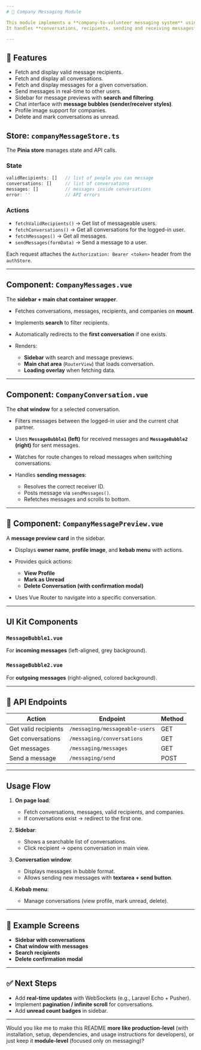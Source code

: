 ```yaml
---
# 📩 Company Messaging Module

This module implements a **company-to-volunteer messaging system** using **Vue 3, Pinia, and Axios**.
It handles **conversations, recipients, sending and receiving messages**, and provides a **UI for browsing and chatting**.

---
```


## 🚀 Features

* Fetch and display valid message recipients.
* Fetch and display all conversations.
* Fetch and display messages for a given conversation.
* Send messages in real-time to other users.
* Sidebar for message previews with **search and filtering**.
* Chat interface with **message bubbles (sender/receiver styles)**.
* Profile image support for companies.
* Delete and mark conversations as unread.


## Store: `companyMessageStore.ts`

The **Pinia store** manages state and API calls.

### State

```ts
validRecipients: []   // list of people you can message
conversations: []     // list of conversations
messages: []          // messages inside conversations
error: ''             // API errors
```

### Actions

* `fetchValidRecipients()` → Get list of messageable users.
* `fetchConversations()` → Get all conversations for the logged-in user.
* `fetchMessages()` → Get all messages.
* `sendMessages(formData)` → Send a message to a user.

Each request attaches the `Authorization: Bearer <token>` header from the `authStore`.

---

## Component: `CompanyMessages.vue`

The **sidebar + main chat container wrapper**.

* Fetches conversations, messages, recipients, and companies on **mount**.
* Implements **search** to filter recipients.
* Automatically redirects to the **first conversation** if one exists.
* Renders:

  * **Sidebar** with search and message previews.
  * **Main chat area** (`RouterView`) that loads conversation.
  * **Loading overlay** when fetching data.

---

## Component: `CompanyConversation.vue`

The **chat window** for a selected conversation.

* Filters messages between the logged-in user and the current chat partner.
* Uses **`MessageBubble1` (left)** for received messages and **`MessageBubble2` (right)** for sent messages.
* Watches for route changes to reload messages when switching conversations.
* Handles **sending messages**:

  * Resolves the correct receiver ID.
  * Posts message via `sendMessages()`.
  * Refetches messages and scrolls to bottom.

---

## 📨 Component: `CompanyMessagePreview.vue`

A **message preview card** in the sidebar.

* Displays **owner name**, **profile image**, and **kebab menu** with actions.
* Provides quick actions:

  * **View Profile**
  * **Mark as Unread**
  * **Delete Conversation (with confirmation modal)**
* Uses Vue Router to navigate into a specific conversation.

---

## UI Kit Components

### `MessageBubble1.vue`

For **incoming messages** (left-aligned, grey background).

### `MessageBubble2.vue`

For **outgoing messages** (right-aligned, colored background).

---

## 🔗 API Endpoints

| Action               | Endpoint                       | Method |
| -------------------- | ------------------------------ | ------ |
| Get valid recipients | `/messaging/messageable-users` | GET    |
| Get conversations    | `/messaging/conversations`     | GET    |
| Get messages         | `/messaging/messages`          | GET    |
| Send a message       | `/messaging/send`              | POST   |

---

##  Usage Flow

1. **On page load**:

   * Fetch conversations, messages, valid recipients, and companies.
   * If conversations exist → redirect to the first one.

2. **Sidebar**:

   * Shows a searchable list of conversations.
   * Click recipient → opens conversation in main view.

3. **Conversation window**:

   * Displays messages in bubble format.
   * Allows sending new messages with **textarea + send button**.

4. **Kebab menu**:

   * Manage conversations (view profile, mark unread, delete).

---

## 📸 Example Screens

* **Sidebar with conversations**
* **Chat window with messages**
* **Search recipients**
* **Delete confirmation modal**

---

## ✅ Next Steps

* Add **real-time updates** with WebSockets (e.g., Laravel Echo + Pusher).
* Implement **pagination / infinite scroll** for conversations.
* Add **unread count badges** in sidebar.

---

Would you like me to make this README **more like production-level** (with installation, setup, dependencies, and usage instructions for developers), or just keep it **module-level** (focused only on messaging)?
